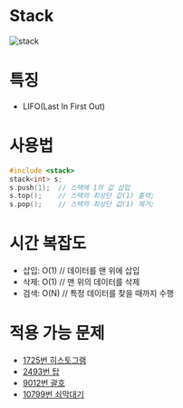 # Stack

![stack](https://user-images.githubusercontent.com/55429912/107362203-cc407f00-6b1b-11eb-948a-70d6d7cba657.png)


# 특징
- LIFO(Last In First Out)

# 사용법

```C++
#include <stack>    
stack<int> s;
s.push(1);  // 스택에 1의 값 삽입
s.top();    // 스택의 최상단 값(1) 출력;
s.pop();    // 스택의 최상단 값(1) 제거;      
```

# 시간 복잡도
- 삽입: O(1)  // 데이터를 맨 위에 삽입
- 삭제: O(1)  // 맨 위의 데이터를 삭제
- 검색: O(N)  // 특정 데이터를 찾을 때까지 수행

# 적용 가능 문제 
- <a href = https://www.acmicpc.net/problem/1725 >1725번 히스토그램</a> 
- <a href = https://www.acmicpc.net/problem/2493 >2493번 탑</a> 
- <a href = https://www.acmicpc.net/problem/9012 >9012번 괄호</a> 
- <a href = https://www.acmicpc.net/problem/10799 >10799번 쇠막대기</a> 
